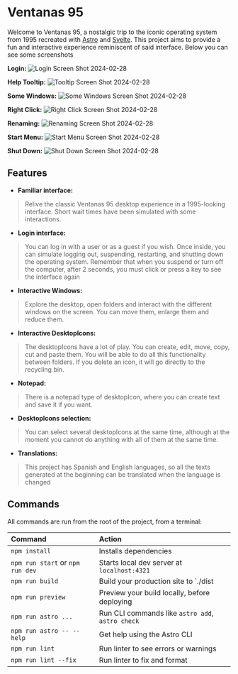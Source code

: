 # Ventanas 95

Welcome to Ventanas 95, a nostalgic trip to the iconic operating system from 1995 recreated with [Astro](https://astro.build/) and [Svelte](https://svelte.dev/). This project aims to provide a fun and interactive experience reminiscent of said interface. Below you can see some screenshots

**Login:**
![Login Screen Shot 2024-02-28](https://lh3.googleusercontent.com/u/0/drive-viewer/AKGpiha59_RgtWVTdb0xD2kkVh_wfpMsXqB_7jKSUhjPaf3Stqn7I-DkV0HTAmTiiGWsG-fMHLRw5JpL6Jn1RaXX75gYp8W0VA=w1920-h868)

**Help Tooltip:**
![Tooltip Screen Shot 2024-02-28](https://lh3.googleusercontent.com/u/0/drive-viewer/AKGpihaZMPJE3OOIxOu_QZx2VATOZqLURnq5zFyJN51ajU15SJ2HcNKO-ylFpajHYdN7SjPWDMkjq58458AaukhQCnjzz4FEIA=w1920-h868)

**Some Windows:**
![Some Windows Screen Shot 2024-02-28](https://lh3.googleusercontent.com/u/0/drive-viewer/AKGpihb44xAxGyH-dpi4nR7KuEBLKL8nZ9RC-lIA21Q2zhRrIlzzIffEjYGltr3ngLC9eE88by5gyxIuCN51en1TfRjf46ngQg=w1920-h868)

**Right Click:**
![Right Click Screen Shot 2024-02-28](https://lh3.googleusercontent.com/u/0/drive-viewer/AKGpihYl7KQZ7C2p2mzNPKCb4pupAQNNcHCyELhPeXcTiDJxNHxQDCWYe-6SymjVU7I8Gd_rqV8rxpkLHTOm5EuCe52oxwYWIw=w1920-h868)

**Renaming:**
![Renaming Screen Shot 2024-02-28](https://lh3.googleusercontent.com/u/0/drive-viewer/AKGpihYHRyNHLje_bsC-BCiPKyvDs9l3EhXkjhnfPJXUMn3yzOvMAiesiI2yLrbsuTjnTXkdEpk5nK_adaKf-o2vDttfQ07gyA=w1920-h868)

**Start Menu:**
![Start Menu Screen Shot 2024-02-28](https://lh3.googleusercontent.com/u/0/drive-viewer/AKGpihYOMLCGfYfNCLeMVETJLmDZPE6MYgeobTNyjBiOKSRMsThJGcmEQj8TLcLiEvzC9vZXx4o_CmdS7uIwHnohmt5YdAWV=w1920-h868)

**Shut Down:**
![Shut Down Screen Shot 2024-02-28](https://lh3.googleusercontent.com/u/0/drive-viewer/AKGpihbeIc8ZqPk7zEk-PKzM2jRGaxPjTqWrEUZ4bxPJ6d4R7tatWpCHTBVyo7NFCSaIqFDVwoHx7uoBHRYeOR_2lWXxtilw7Q=w1920-h868)

## Features

- **Familiar interface:**
> Relive the classic Ventanas 95 desktop experience in a 1995-looking interface. Short wait times have been simulated with some interactions.
- **Login interface:**
> You can log in with a user or as a guest if you wish. Once inside, you can simulate logging out, suspending, restarting, and shutting down the operating system. Remember that when you suspend or turn off the computer, after 2 seconds, you must click or press a key to see the interface again
- **Interactive Windows:**
> Explore the desktop, open folders and interact with the different windows on the screen. You can move them, enlarge them and reduce them.
- **Interactive DesktopIcons:**
> The desktopIcons have a lot of play. You can create, edit, move, copy, cut and paste them. You will be able to do all this functionality between folders. If you delete an icon, it will go directly to the recycling bin.
- **Notepad:**
> There is a notepad type of desktopIcon, where you can create text and save it if you want.
- **DesktopIcons selection:**
> You can select several desktopIcons at the same time, although at the moment you cannot do anything with all of them at the same time.
- **Translations:**
> This project has Spanish and English languages, so all the texts generated at the beginning can be translated when the language is changed

## Commands

All commands are run from the root of the project, from a terminal:

| Command                           | Action                                           |
| :-------------------------------- | :----------------------------------------------- |
| `npm install`                     | Installs dependencies                            |
| `npm run start` or `npm run dev`  | Starts local dev server at `localhost:4321`      |
| `npm run build`                   | Build your production site to `./dist            |
| `npm run preview`                 | Preview your build locally, before deploying     |
| `npm run astro ...`               | Run CLI commands like `astro add`, `astro check` |
| `npm run astro -- --help`         | Get help using the Astro CLI                     |
| `npm run lint`                    | Run linter to see errors or warnings             |
| `npm run lint --fix`              | Run linter to fix and format                     |
